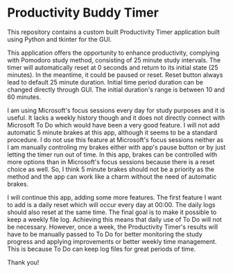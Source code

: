 # Productivity Buddy Timer
This repository contains a custom built Productivity Timer application built using Python and tkinter for the GUI.

This application offers the opportunity to enhance productivity, complying with Pomodoro study method, consisting of 25 minute study intervals. The timer will automatically reset at 0 seconds and return to its initial state (25 minutes). In the meantime, it could be paused or reset. Reset button always lead to default 25 minute duration. Initial time period duration can be changed directly through GUI. The initial duration's range is between 10 and 60 minutes. 

I am using Microsoft's focus sessions every day for study purposes and it is useful. It lacks a weekly history though and it does not directly connect with Microsoft To Do which would have been a very good feature. I will not add automatic 5 minute brakes at this app, although it seems to be a standard procedure. I do not use this feature at Microsoft's focus sessions neither as I am manually controling my brakes either with app's pause button or by just letting the timer run out of time. In this app, brakes can be controlled with more options than in Microsoft's focus sessions because there is a reset choice as well. So, I think 5 minute brakes should not be a priority as the method and the app can work like a charm without the need of automatic brakes.

I will continue this app, adding some more features. The first feature I want to add is a daily reset which will occur every day at 00:00. The daily logs should also reset at the same time. The final goal is to make it possible to keep a weekly file log. Achieving this means that daily use of To Do will not be necessary. However, once a week, the Productivity Timer's results will have to be manually passed to To Do for better monitoring the study progress and applying improvements or better weekly time management. This is because To Do can keep log files for great periods of time.

Thank you! 

